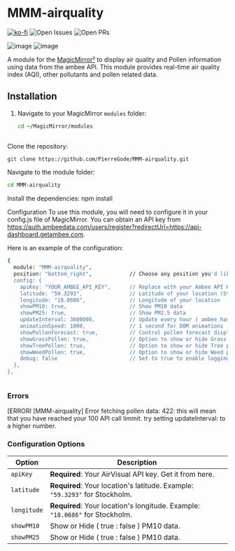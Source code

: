 # MMM-airquality

[![ko-fi](https://ko-fi.com/img/githubbutton_sm.svg)](https://ko-fi.com/J3J2EARPK)  ![Open Issues](https://img.shields.io/github/issues/PierreGode/MMM-airquality) ![Open PRs](https://img.shields.io/github/issues-pr/PierreGode/MMM-airquality)



![image](https://github.com/user-attachments/assets/778da9d0-7f6c-438e-b0e1-cedc12642b47) ![image](https://github.com/user-attachments/assets/7afe5087-df9f-4d4d-abba-8d67eab04661)





A module for the [MagicMirror²](https://magicmirror.builders) to display air quality and Pollen information using data from the ambee API. This module provides real-time air quality index (AQI), other pollutants and pollen related data.


## Installation

1. Navigate to your MagicMirror `modules` folder:
   ```bash
   cd ~/MagicMirror/modules
  
Clone the repository:
```bash
git clone https://github.com/PierreGode/MMM-airquality.git
```
Navigate to the module folder:
```bash
cd MMM-airquality
```
Install the dependencies:
npm install

Configuration
To use this module, you will need to configure it in your config.js file of MagicMirror. You can obtain an API key from https://auth.ambeedata.com/users/register?redirectUrl=https://api-dashboard.getambee.com.

Here is an example of the configuration:
```bash
{
  module: "MMM-airquality",
  position: "bottom_right",            // Choose any position you'd like
  config: {
    apiKey: "YOUR_AMBEE_API_KEY",      // Replace with your Ambee API Key
    latitude: "59.3293",               // Latitude of your location (Stockholm in this example)
    longitude: "18.0686",              // Longitude of your location
    showPM10: true,                    // Show PM10 data
    showPM25: true,                    // Show PM2.5 data
    updateInterval: 3600000,           // Update every hour ( ambee has 100 calls a day. and app uses 3 endpoints so lowest updateInterval is : ~2,618,181 milliseconds (about 43.6 minutes). )
    animationSpeed: 1000,              // 1 second for DOM animations
    showPollenForecast: true,          // Control pollen forecast display
    showGrassPollen: true,             // Option to show or hide Grass pollen
    showTreePollen: true,              // Option to show or hide Tree pollen
    showWeedPollen: true,              // Option to show or hide Weed pollen
    debug: false                       // Set to true to enable logging for debugging
  },
},



```
### Errors

[ERRORI
[MMM-airquality] Error fetching pollen data: 422: this will mean that you have reached your 100 API call limmit. try setting updateInterval: to a higher number.


### Configuration Options 
| Option | Description | 
| --- | --- | 
| `apiKey` | **Required**: Your AirVisual API key. Get it from here. | 
| `latitude` | **Required**: Your location's latitude. Example: `"59.3293"` for Stockholm. | 
| `longitude` | **Required**: Your location's longitude. Example: `"18.0686"` for Stockholm. |
| `showPM10` | Show or Hide ( true : false )  PM10 data. |
| `showPM25` | Show or Hide ( true : false ) PM10 data. |
